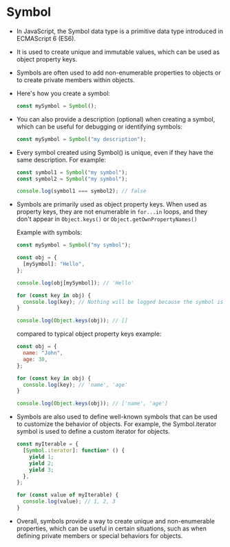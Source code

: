 # Symbol

- In JavaScript, the Symbol data type is a primitive data type introduced in ECMAScript 6 (ES6).

- It is used to create unique and immutable values, which can be used as object property keys.

- Symbols are often used to add non-enumerable properties to objects or to create private members within objects.

- Here's how you create a symbol:

  ```javascript
  const mySymbol = Symbol();
  ```

- You can also provide a description (optional) when creating a symbol, which can be useful for debugging or identifying symbols:

  ```javascript
  const mySymbol = Symbol("my description");
  ```

- Every symbol created using Symbol() is unique, even if they have the same description. For example:

  ```javascript
  const symbol1 = Symbol("my symbol");
  const symbol2 = Symbol("my symbol");

  console.log(symbol1 === symbol2); // false
  ```

- Symbols are primarily used as object property keys. When used as property keys, they are not enumerable in `for...in` loops, and they don't appear in `Object.keys()` or `Object.getOwnPropertyNames()`

  Example with symbols:

  ```javascript
  const mySymbol = Symbol("my symbol");

  const obj = {
    [mySymbol]: "Hello",
  };

  console.log(obj[mySymbol]); // 'Hello'

  for (const key in obj) {
    console.log(key); // Nothing will be logged because the symbol is not enumerable
  }

  console.log(Object.keys(obj)); // []
  ```

  compared to typical object property keys example:

  ```javascript
  const obj = {
    name: "John",
    age: 30,
  };

  for (const key in obj) {
    console.log(key); // 'name', 'age'
  }

  console.log(Object.keys(obj)); // ['name', 'age']
  ```

- Symbols are also used to define well-known symbols that can be used to customize the behavior of objects. For example, the Symbol.iterator symbol is used to define a custom iterator for objects.

  ```javascript
  const myIterable = {
    [Symbol.iterator]: function* () {
      yield 1;
      yield 2;
      yield 3;
    },
  };

  for (const value of myIterable) {
    console.log(value); // 1, 2, 3
  }
  ```

- Overall, symbols provide a way to create unique and non-enumerable properties, which can be useful in certain situations, such as when defining private members or special behaviors for objects.

